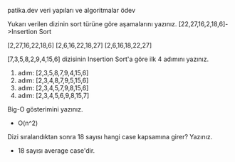 patika.dev veri yapıları ve algoritmalar ödev

Yukarı verilen dizinin sort türüne göre aşamalarını yazınız.
[22,27,16,2,18,6]->Insertion Sort

[2,27,16,22,18,6]
[2,6,16,22,18,27]
[2,6,16,18,22,27]


[7,3,5,8,2,9,4,15,6] dizisinin Insertion Sort'a göre ilk 4 adımını yazınız.

1. adım: [2,3,5,8,7,9,4,15,6]
2. adım: [2,3,4,8,7,9,5,15,6]
3. adım: [2,3,4,5,7,9,8,15,6]
4. adım: [2,3,4,5,6,9,8,15,7]


Big-O gösterimini yazınız.
- O(n^2)

Dizi sıralandıktan sonra 18 sayısı hangi case kapsamına girer? Yazınız.
- 18 sayısı average case'dir.
